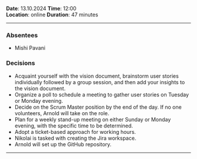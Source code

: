 **Date**: 13.10.2024 
**Time**: 12:00  
**Location**: online
**Duration**: 47 minutes

---
### Absentees
- Mishi Pavani

### Decisions
- Acquaint yourself with the vision document, brainstorm user stories individually followed by a group session, and then add your insights to the vision document.
- Organize a poll to schedule a meeting to gather user stories on Tuesday or Monday evening.
- Decide on the Scrum Master position by the end of the day. If no one volunteers, Arnold will take on the role.
- Plan for a weekly stand-up meeting on either Sunday or Monday evening, with the specific time to be determined.
- Adopt a ticket-based approach for working hours.
- Nikolai is tasked with creating the Jira workspace.
- Arnold will set up the GitHub repository.

---
